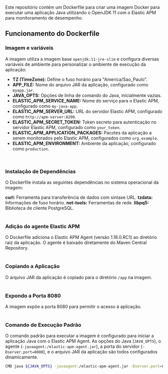 Este repositório contém um Dockerfile para criar uma imagem Docker para executar uma aplicação Java utilizando o OpenJDK 11 com o Elastic APM para monitoramento de desempenho.
<br>

## Funcionamento do Dockerfile

### Imagem e variáveis
A imagem utiliza a imagem base `openjdk:11-jre-slim` e configura diversas variáveis de ambiente para personalizar o ambiente de execução da aplicação:

- **TZ (TimeZone):** Define o fuso horário para "America/Sao_Paulo".
- **APP_FILE:** Nome do arquivo JAR da aplicação, configurado como `myapp.jar`.
- **JAVA_OPTS:** Opções de linha de comando do Java, inicialmente vazias.
- **ELASTIC_APM_SERVICE_NAME:** Nome do serviço para o Elastic APM, configurado como `my-java-app`.
- **ELASTIC_APM_SERVER_URL:** URL do servidor Elastic APM, configurado como `http://apm-server:8200`.
- **ELASTIC_APM_SECRET_TOKEN:** Token secreto para autenticação no servidor Elastic APM, configurado como `your_token`.
- **ELASTIC_APM_APPLICATION_PACKAGES:** Pacotes da aplicação a serem monitorados pelo Elastic APM, configurados como `org.example`.
- **ELASTIC_APM_ENVIRONMENT:** Ambiente da aplicação, configurado como `production`.
<br>

### Instalação de Dependências

O Dockerfile instala as seguintes dependências no sistema operacional da imagem:

**curl:** Ferramenta para transferência de dados com sintaxe URL.
**tzdata:** Informações de fuso horário.
**net-tools:** Ferramentas de rede.
**libpq5:** Biblioteca de cliente PostgreSQL.
<br><br>

### Adição do agente Elastic APM

O Dockerfile adiciona o Elastic APM Agent (versão 1.18.0.RC1) ao diretório raiz da aplicação. O agente é baixado diretamente do Maven Central Repository.
<br><br>

### Copiando a Aplicação

O arquivo JAR da aplicação é copiado para o diretório `/app` na imagem.
<br><br>

### Expondo a Porta 8080

A imagem expõe a porta 8080 para permitir o acesso à aplicação.
<br><br>

### Comando de Execução Padrão

O comando padrão para executar a imagem é configurado para iniciar a aplicação Java com o Elastic APM Agent. As opções do Java (`JAVA_OPTS`), o agente (`-javaagent:/elastic-apm-agent.jar`), a porta do servidor (`-Dserver.port=8080`), e o arquivo JAR da aplicação são todos configurados dinamicamente.

```bash
CMD java ${JAVA_OPTS} -javaagent:/elastic-apm-agent.jar -Dserver.port=8080 -jar ${APP_FILE}

